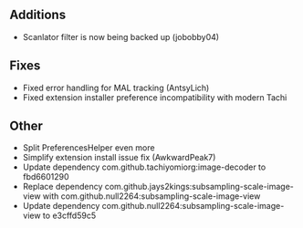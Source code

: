 <!-- Formatting
## Additions

## Changes

## Fixes

## Other
-->
## Additions
- Scanlator filter is now being backed up (jobobby04)

## Fixes
- Fixed error handling for MAL tracking (AntsyLich)
- Fixed extension installer preference incompatibility with modern Tachi

## Other
- Split PreferencesHelper even more
- Simplify extension install issue fix (AwkwardPeak7)
- Update dependency com.github.tachiyomiorg:image-decoder to fbd6601290
- Replace dependency com.github.jays2kings:subsampling-scale-image-view with com.github.null2264:subsampling-scale-image-view
- Update dependency com.github.null2264:subsampling-scale-image-view to e3cffd59c5
